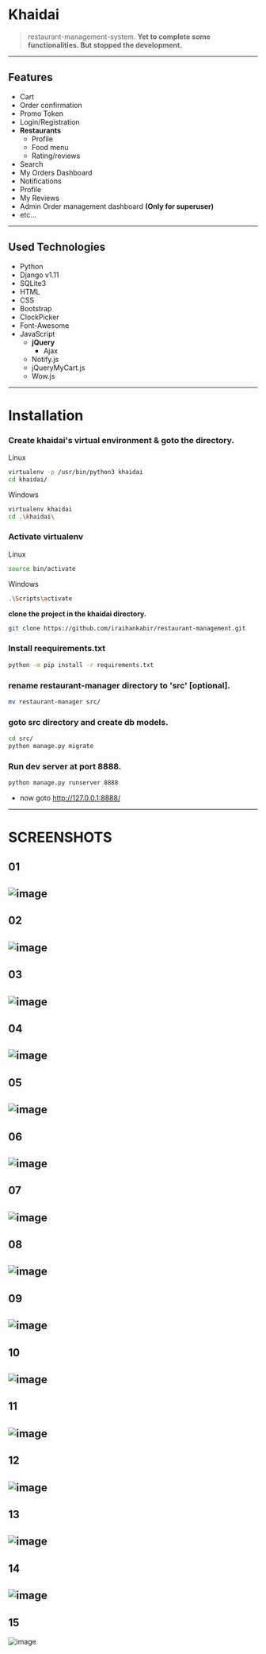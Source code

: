 # Khaidai
> restaurant-management-system.
> **Yet to complete some functionalities. But stopped the development.**
---

## Features
* Cart
* Order confirmation
* Promo Token
* Login/Registration
* **Restaurants**
	* Profile
	* Food menu
	* Rating/reviews
* Search
* My Orders Dashboard
* Notifications
* Profile
* My Reviews
* Admin Order management dashboard **(Only for superuser)**
* etc...
---

## Used Technologies
* Python
* Django v1.11
* SQLite3
* HTML
* CSS
* Bootstrap
* ClockPicker
* Font-Awesome
* JavaScript
	* **jQuery**
		* Ajax
	* Notify.js
	* jQueryMyCart.js
	* Wow.js
---

# Installation

### Create khaidai's virtual environment & goto the directory.

Linux
```bash
virtualenv -p /usr/bin/python3 khaidai
cd khaidai/
```

Windows
```bash
virtualenv khaidai
cd .\khaidai\
```

### Activate virtualenv

Linux
```bash
source bin/activate
```

Windows
```bash
.\Scripts\activate
```

**clone the project in the khaidai directory.**
```bash
git clone https://github.com/iraihankabir/restaurant-management.git
```

### Install reequirements.txt
```bash
python -m pip install -r requirements.txt
```

### rename restaurant-manager directory to 'src' **[optional]**.
```bash
mv restaurant-manager src/
```

### goto src directory and create db models.
```bash
cd src/
python manage.py migrate
```

### Run dev server at port 8888.
```bash
python manage.py runserver 8888
```
* now goto http://127.0.0.1:8888/
---

# SCREENSHOTS

## 01
![image](ss/home1.png)
---

## 02
![image](ss/home2.png)
---

## 03
![image](ss/right-menu.png)
---

## 04
![image](ss/profile-info.png)
---

## 05
![image](ss/mycart.png)
---

## 06
![image](ss/my-reviews.png)
---

## 07
![image](ss/notification-list.png)
---

## 08
![image](ss/restaurant-detail.png)
---

## 09
![image](ss/restaurant-foods.png)
---

## 10
![image](ss/restaurant-list.png)
---

## 11
![image](ss/restaurant-reviews.png)
---

## 12
![image](ss/order-confirm.png)
---

## 13
![image](ss/order-confirm-2.png)
---

## 14
![image](ss/order-dashboard.png)
---

## 15
![image](ss/order-detail.png)
